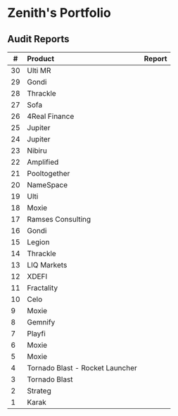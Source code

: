 # Zenith's Portfolio

## Audit Reports

| #   | Product          |           Report                    |
| --- | :--------------- |:-----------------------------------:|
| 30 | Ulti MR           |                                     |
| 29 | Gondi             |                                     |
| 28 | Thrackle          |                                     |
| 27 | Sofa              |                                     |
| 26 | 4Real Finance     |                                     |
| 25 | Jupiter           |                                     |
| 24 | Jupiter           |                                     |
| 23 | Nibiru            |                                     |
| 22 | Amplified         |                                     |
| 21 | Pooltogether      |                                     |
| 20 | NameSpace         |                                     |
| 19 | Ulti              |                                     |
| 18 | Moxie             |                                     |
| 17 | Ramses Consulting |                                     |
| 16 | Gondi             |                                     |
| 15 | Legion            |                                     |
| 14 | Thrackle          |                                     |
| 13 | LIQ Markets       |                                     |
| 12 | XDEFI             |                                     |
| 11 | Fractality        |                                     |
| 10 | Celo              |                                     |
| 9  | Moxie             |                                     |
| 8  | Gemnify           |                                     |
| 7  | Playfi            |                                     |
| 6  | Moxie             |                                     |
| 5  | Moxie             |                                     |
| 4  | Tornado Blast - Rocket Launcher  |                                     |
| 3  | Tornado Blast     |                                     |
| 2  | Strateg           |                                     |
| 1  | Karak             |                                     |
